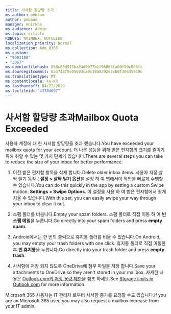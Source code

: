 ```yaml
---
title: 사서함 할당량 초과
ms.author: pebaum
author: pebaum
manager: mnirkhe
ms.audience: Admin
ms.topic: article
ROBOTS: NOINDEX, NOFOLLOW
localization_priority: Normal
ms.collection: Adm_O365
ms.custom:
- "9001106"
- "3067"
ms.openlocfilehash: 898c80d915ba24d9977b1f96063fa09f99c006fc
ms.sourcegitcommit: 6a3748f5c05693ca0c19a829287cb8f30635940c
ms.translationtype: MT
ms.contentlocale: ko-KR
ms.lasthandoff: 04/22/2020
ms.locfileid: "43784697"
---
```

# <a name="mailbox-quota-exceeded"></a><span data-ttu-id="782c3-102">사서함 할당량 초과</span><span class="sxs-lookup"><span data-stu-id="782c3-102">Mailbox Quota Exceeded</span></span>

<span data-ttu-id="782c3-103">사용자 계정에 대 한 사서함 할당량을 초과 했습니다.</span><span class="sxs-lookup"><span data-stu-id="782c3-103">You have exceeded your mailbox quota for your account.</span></span> <span data-ttu-id="782c3-104">더 나은 성능을 위해 받은 편지함의 크기를 줄이기 위해 취할 수 있는 몇 가지 단계가 있습니다.</span><span class="sxs-lookup"><span data-stu-id="782c3-104">There are several steps you can take to reduce the size of your inbox for better performance.</span></span>

1. <span data-ttu-id="782c3-105">이전 받은 편지함 항목을 삭제 합니다.</span><span class="sxs-lookup"><span data-stu-id="782c3-105">Delete older inbox items.</span></span> <span data-ttu-id="782c3-106">사용자 지정 살짝 밀기 동작 ( **설정 > 살짝 밀기 옵션**을 설정 하 여 앱에서이 작업을 빠르게 수행할 수 있습니다.</span><span class="sxs-lookup"><span data-stu-id="782c3-106">You can do this quickly in the app by setting a custom Swipe motion: **Settings > Swipe Options**.</span></span> <span data-ttu-id="782c3-107">이 설정을 사용 하 여 받은 편지함에서 쉽게 지울 수 있습니다.</span><span class="sxs-lookup"><span data-stu-id="782c3-107">With this set, you can easily swipe your way through your inbox to clear it out.</span></span>

2. <span data-ttu-id="782c3-108">스팸 폴더를 비웁니다.</span><span class="sxs-lookup"><span data-stu-id="782c3-108">Empty your spam folders.</span></span> <span data-ttu-id="782c3-109">스팸 폴더로 직접 이동 하 여 **빈 스팸 메일**을 누릅니다.</span><span class="sxs-lookup"><span data-stu-id="782c3-109">Go directly into your spam folders and press **empty spam**.</span></span>

3. <span data-ttu-id="782c3-110">Android에서는 한 번의 클릭으로 휴지통 폴더를 비울 수 있습니다.</span><span class="sxs-lookup"><span data-stu-id="782c3-110">On Android, you may empty your trash folders with one click.</span></span> <span data-ttu-id="782c3-111">휴지통 폴더로 직접 이동한 후 **빈 휴지통**을 누릅니다.</span><span class="sxs-lookup"><span data-stu-id="782c3-111">Go directly into your trash folder and press **empty trash**.</span></span> 

4. <span data-ttu-id="782c3-112">사서함에 저장 되지 않도록 OneDrive에 첨부 파일을 저장 합니다.</span><span class="sxs-lookup"><span data-stu-id="782c3-112">Save your attachments to OneDrive so they aren't stored in your mailbox.</span></span> <span data-ttu-id="782c3-113">자세한 내용은 [Outlook.com의 저장 용량 제한을](https://support.office.com/article/storage-limits-in-outlook-com-7ac99134-69e5-4619-ac0b-2d313bba5e9e) 참조 하세요.</span><span class="sxs-lookup"><span data-stu-id="782c3-113">See [Storage limits in Outlook.com](https://support.office.com/article/storage-limits-in-outlook-com-7ac99134-69e5-4619-ac0b-2d313bba5e9e) for more information.</span></span> 

<span data-ttu-id="782c3-114">Microsoft 365 사용자는 IT 관리자 로부터 사서함 증가를 요청할 수도 있습니다.</span><span class="sxs-lookup"><span data-stu-id="782c3-114">If you are an Microsoft 365 user, you may also request a mailbox increase from your IT admin.</span></span>
